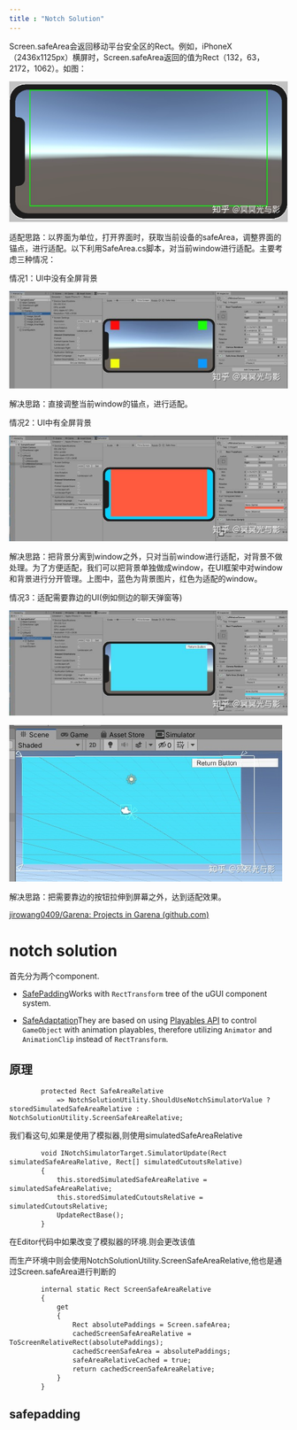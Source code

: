 ```yaml
---
title : "Notch Solution"
---
```


Screen.safeArea会返回移动平台安全区的Rect。例如，iPhoneX（2436x1125px）横屏时，Screen.safeArea返回的值为Rect（132，63，2172，1062）。如图：

![img](../../public/images/2020-08-29-Notch-Solution/v2-2381f8819f70e7cd357662188e2616b6_720w.jpg)

适配思路：以界面为单位，打开界面时，获取当前设备的safeArea，调整界面的锚点，进行适配。以下利用SafeArea.cs脚本，对当前window进行适配。主要考虑三种情况：

情况1：UI中没有全屏背景

![img](../../public/images/2020-08-29-Notch-Solution/v2-b472160ce00e02f830c3e09dd2bc5747_720w.jpg)

解决思路：直接调整当前window的锚点，进行适配。

情况2：UI中有全屏背景

![img](../../public/images/2020-08-29-Notch-Solution/v2-baffbbebb247c6466fcf5f0b9ddd1a95_720w.jpg)

解决思路：把背景分离到window之外，只对当前window进行适配，对背景不做处理。为了方便适配，我们可以把背景单独做成window，在UI框架中对window和背景进行分开管理。上图中，蓝色为背景图片，红色为适配的window。

情况3：适配需要靠边的UI(例如侧边的聊天弹窗等)

![img](../../public/images/2020-08-29-Notch-Solution/v2-bb8467626340c8dac46c81adf176b1c3_720w.jpg)

![img](../../public/images/2020-08-29-Notch-Solution/v2-615a71b2dfd94b07e4bed4d0fbcea2db_720w.jpg)

解决思路：把需要靠边的按钮拉伸到屏幕之外，达到适配效果。

[jirowang0409/Garena: Projects in Garena (github.com)](https://github.com/jirowang0409/Garena)

# notch solution

首先分为两个component.

- [SafePadding](https://exceed7.com/notch-solution/components/ui-behaviour/safe-padding.html)Works with `RectTransform` tree of the uGUI component system.

- [SafeAdaptation](https://exceed7.com/notch-solution/components/adaptation/safe-adaptation.html)They are based on using [Playables API](https://docs.unity3d.com/ScriptReference/Playables.Playable.html) to control `GameObject` with animation playables, therefore utilizing `Animator` and `AnimationClip` instead of `RectTransform`.

## 原理

```
        protected Rect SafeAreaRelative
            => NotchSolutionUtility.ShouldUseNotchSimulatorValue ? storedSimulatedSafeAreaRelative : NotchSolutionUtility.ScreenSafeAreaRelative;
```

我们看这句,如果是使用了模拟器,则使用simulatedSafeAreaRelative

```
        void INotchSimulatorTarget.SimulatorUpdate(Rect simulatedSafeAreaRelative, Rect[] simulatedCutoutsRelative)
        {
            this.storedSimulatedSafeAreaRelative = simulatedSafeAreaRelative;
            this.storedSimulatedCutoutsRelative = simulatedCutoutsRelative;
            UpdateRectBase();
        }
```

在Editor代码中如果改变了模拟器的环境.则会更改该值

而生产环境中则会使用NotchSolutionUtility.ScreenSafeAreaRelative,他也是通过Screen.safeArea进行判断的

```
        internal static Rect ScreenSafeAreaRelative
        {
            get
            {
                Rect absolutePaddings = Screen.safeArea;
                cachedScreenSafeAreaRelative = ToScreenRelativeRect(absolutePaddings);
                cachedScreenSafeArea = absolutePaddings;
                safeAreaRelativeCached = true;
                return cachedScreenSafeAreaRelative;
            }
        }
```

## safepadding